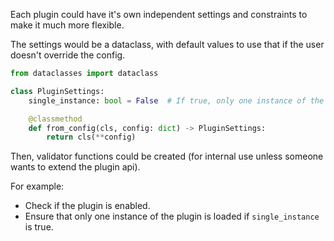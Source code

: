 Each plugin could have it's own independent settings and constraints to make it much more flexible.

The settings would be a dataclass, with default values to use that if the user doesn't override the config.

```py
from dataclasses import dataclass

class PluginSettings:
    single_instance: bool = False  # If true, only one instance of the plugin can be loaded.

    @classmethod
    def from_config(cls, config: dict) -> PluginSettings:
        return cls(**config)
```

Then, validator functions could be created (for internal use unless someone wants to extend the plugin api).

For example:
- Check if the plugin is enabled.
- Ensure that only one instance of the plugin is loaded if `single_instance` is true.
